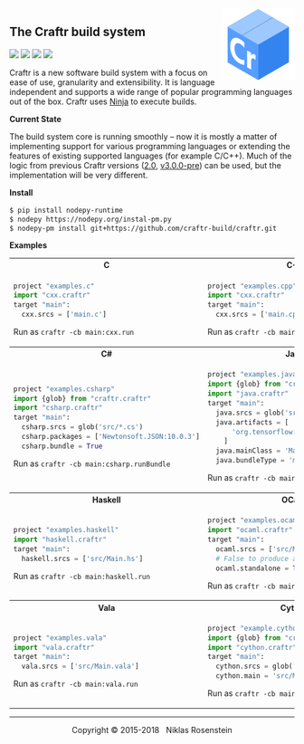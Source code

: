 <img align="right" src="logo.png">

## The Craftr build system

<a href="https://opensource.org/licenses/MIT"><img src="https://img.shields.io/badge/license-MIT-yellow.svg?style=flat-square"></a>
<img src="https://img.shields.io/badge/version-3.0.1--dev-blue.svg?style=flat-square"/>
<a href="https://travis-ci.org/craftr-build/craftr"><img src="https://travis-ci.org/craftr-build/craftr.svg?branch=master"></a>
<a href="https://ci.appveyor.com/project/NiklasRosenstein/craftr/branch/master"><img src="https://ci.appveyor.com/api/projects/status/6v01441cdq0s7mik/branch/master?svg=true"></a>

Craftr is a new software build system with a focus on ease of use, granularity
and extensibility. It is language independent and supports a wide range of
popular programming languages out of the box. Craftr uses [Ninja] to execute
builds.

  [Ninja]: https://github.com/ninja-build/ninja

__Current State__

The build system core is running smoothly &ndash; now it is mostly a matter
of implementing support for various programming languages or extending the
features of existing supported languages (for example C/C++). Much of the
logic from previous Craftr versions ([2.0], [v3.0.0-pre]) can be used,
but the implementation will be very different.

  [2.0]: https://github.com/craftr-build/craftr/tree/2.0
  [v3.0.0-pre]: https://github.com/craftr-build/craftr/tree/v3.0.0-pre

__Install__

    $ pip install nodepy-runtime
    $ nodepy https://nodepy.org/instal-pm.py
    $ nodepy-pm install git+https://github.com/craftr-build/craftr.git

__Examples__

<table>
  <tr><th>C</th><th>C++</th></tr>
  <tr>
    <td>

```python
project "examples.c"
import "cxx.craftr"
target "main":
  cxx.srcs = ['main.c']
```

Run as `craftr -cb main:cxx.run`
</td>
<td>

```python
project "examples.cpp"
import "cxx.craftr"
target "main":
  cxx.srcs = ['main.cpp']
```

Run as `craftr -cb main:cxx.run`
</td>
  </tr>
  <tr><th>C#</th><th>Java</th></tr>
  <tr>
    <td>

```python
project "examples.csharp"
import {glob} from "craftr.craftr"
import "csharp.craftr"
target "main":
  csharp.srcs = glob('src/*.cs')
  csharp.packages = ['Newtonsoft.JSON:10.0.3']
  csharp.bundle = True
```

Run as `craftr -cb main:csharp.runBundle`
</td>
    <td>

```python
project "examples.java"
import {glob} from "craftr.craftr"
import "java.craftr"
target "main":
  java.srcs = glob('src/**/*.java')
  java.artifacts = [
      'org.tensorflow:tensorflow:1.4.0'
    ]
  java.mainClass = 'Main'
  java.bundleType = 'merge'  # Or 'onejar'
```

Run as `craftr -cb main:java.runBundle`
</td>
  </tr>
  <tr><th>Haskell</th><th>OCaml</th></tr>
  <tr>
    <td>

```python
project "examples.haskell"
import "haskell.craftr"
target "main":
  haskell.srcs = ['src/Main.hs']
```

Run as `craftr -cb main:haskell.run`
</td>
    <td>

```python
project "examples.ocaml"
import "ocaml.craftr"
target "main":
  ocaml.srcs = ['src/Main.ml']
  # False to produce an OCaml bytecode file
  ocaml.standalone = True
```

Run as `craftr -cb main:ocaml.run`
</td>
  </tr>
  <tr><th>Vala</th><th>Cython</th></tr>
  <tr>
    <td>

```python
project "examples.vala"
import "vala.craftr"
target "main":
  vala.srcs = ['src/Main.vala']
```

Run as `craftr -cb main:vala.run`
</td>
    <td>

```python
project "example.cython"
import {glob} from "craftr.craftr"
import "cython.craftr"
target "main":
  cython.srcs = glob('src/*.pyx')
  cython.main = 'src/Main.pyx'
```

Run as `craftr -cb main:cython.run`
</td>
  </tr>
</table>

---

<p align="center">Copyright &copy; 2015-2018 &nbsp; Niklas Rosenstein</p>
